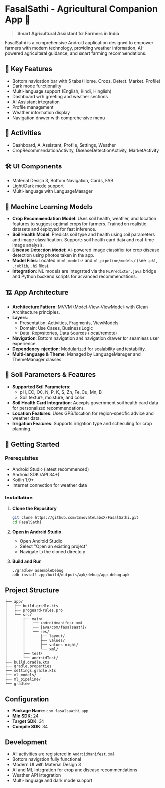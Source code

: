 # FasalSathi - Agricultural Companion App 🌾

> **Smart Agricultural Assistant for Farmers in India**

FasalSathi is a comprehensive Android application designed to empower farmers with modern technology, providing weather information, AI-powered agricultural guidance, and smart farming recommendations.

## 🌟 Key Features

- Bottom navigation bar with 5 tabs (Home, Crops, Detect, Market, Profile)
- Dark mode functionality
- Multi-language support (English, Hindi, Hinglish)
- Dashboard with greeting and weather sections
- AI Assistant integration
- Profile management
- Weather information display
- Navigation drawer with comprehensive menu

## 📱 Activities

- Dashboard, AI Assistant, Profile, Settings, Weather
- CropRecommendationActivity, DiseaseDetectionActivity, MarketActivity

## 🛠️ UI Components

- Material Design 3, Bottom Navigation, Cards, FAB
- Light/Dark mode support
- Multi-language with LanguageManager

## 🧠 Machine Learning Models

- **Crop Recommendation Model**: Uses soil health, weather, and location features to suggest optimal crops for farmers. Trained on realistic datasets and deployed for fast inference.
- **Soil Health Model**: Predicts soil type and health using soil parameters and image classification. Supports soil health card data and real-time image analysis.
- **Disease Detection Model**: AI-powered image classifier for crop disease detection using photos taken in the app.
- **Model Files**: Located in `ml_models/` and `ml_pipeline/models/` (see `.pkl`, `.joblib`, `.h5` files).
- **Integration**: ML models are integrated via the `MLPredictor.java` bridge and Python backend scripts for advanced recommendations.

## 🏗️ App Architecture

- **Architecture Pattern**: MVVM (Model-View-ViewModel) with Clean Architecture principles.
- **Layers**:
  - Presentation: Activities, Fragments, ViewModels
  - Domain: Use Cases, Business Logic
  - Data: Repositories, Data Sources (local/remote)
- **Navigation**: Bottom navigation and navigation drawer for seamless user experience.
- **Dependency Injection**: Modularized for scalability and testability.
- **Multi-language & Theme**: Managed by LanguageManager and ThemeManager classes.

## 🌱 Soil Parameters & Features

- **Supported Soil Parameters**:
  - pH, EC, OC, N, P, K, S, Zn, Fe, Cu, Mn, B
  - Soil texture, moisture, and color
- **Soil Health Card Integration**: Accepts government soil health card data for personalized recommendations.
- **Location Features**: Uses GPS/location for region-specific advice and weather data.
- **Irrigation Features**: Supports irrigation type and scheduling for crop planning.

## 🚀 Getting Started

### Prerequisites
- Android Studio (latest recommended)
- Android SDK (API 34+)
- Kotlin 1.9+
- Internet connection for weather data

### Installation

1. **Clone the Repository**
   ```bash
   git clone https://github.com/InnovateLabsX/FasalSathi.git
   cd FasalSathi
   ```

2. **Open in Android Studio**
   - Open Android Studio
   - Select "Open an existing project"
   - Navigate to the cloned directory

3. **Build and Run**
   ```bash
   ./gradlew assembleDebug
   adb install app/build/outputs/apk/debug/app-debug.apk
   ```

## Project Structure

```
├── app/
│   ├── build.gradle.kts
│   ├── proguard-rules.pro
│   └── src/
│       ├── main/
│       │   ├── AndroidManifest.xml
│       │   ├── java/com/fasalsaathi/
│       │   └── res/
│       │       ├── layout/
│       │       ├── values/
│       │       ├── values-night/
│       │       └── xml/
│       ├── test/
│       └── androidTest/
├── build.gradle.kts
├── gradle.properties
├── settings.gradle.kts
├── ml_models/
├── ml_pipeline/
└── gradlew
```

## Configuration

- **Package Name**: `com.fasalsaathi.app`
- **Min SDK**: 24
- **Target SDK**: 34
- **Compile SDK**: 34

## Development

- All activities are registered in `AndroidManifest.xml`
- Bottom navigation fully functional
- Modern UI with Material Design 3
- AI and ML integration for crop and disease recommendations
- Weather API integration
- Multi-language and dark mode support



